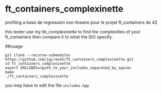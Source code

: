 # ft_containers_complexinette
profiling a base de regression non lineaire pour le projet ft_containers de 42

this tester use my lib_complexinette to find the complexities of your ft_containers then compare it to what the ISO specify.

##usage

```
git clone --recurse-submodules https://github.com/jgiron42/ft_containers_complexinette.git
cd ft_containers_complexinette
export INCLUDES=<path_to_your_includes_separated_by_space>
make
./ft_containers_complexinette
```
you may have to edit the file `includes.hpp`
